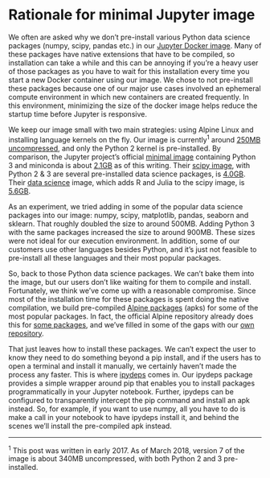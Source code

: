 # Rationale for minimal Jupyter image

We often are asked why we don’t pre-install various Python data science packages (numpy, scipy, pandas etc.) in our [Jupyter Docker image](https://github.com/nbgallery/jupyter-docker).  Many of these packages have native extensions that have to be compiled, so installation can take a while and this can be annoying if you’re a heavy user of those packages as you have to wait for this installation every time you start a new Docker container using our image.  We chose to not pre-install these packages because one of our major use cases involved an ephemeral compute environment in which new containers are created frequently.  In this environment, minimizing the size of the docker image helps reduce the startup time before Jupyter is responsive.

We keep our image small with two main strategies: using Alpine Linux and installing language kernels on the fly.  Our image is currently<sup>1</sup> around [250MB uncompressed](https://hub.docker.com/r/nbgallery/jupyter-alpine/), and only the Python 2 kernel is pre-installed.  By comparison, the Jupyter project’s official [minimal image](https://github.com/jupyter/docker-stacks/tree/master/minimal-notebook) containing Python 3 and miniconda is about [2.1GB](https://hub.docker.com/r/jupyter/minimal-notebook/) as of this writing.  Their [scipy image](https://github.com/jupyter/docker-stacks/tree/master/scipy-notebook), with Python 2 & 3 are several pre-installed data science packages, is [4.0GB](https://hub.docker.com/r/jupyter/scipy-notebook/).  Their [data science](https://github.com/jupyter/docker-stacks/tree/master/datascience-notebook) image, which adds R and Julia to the scipy image, is [5.6GB](https://hub.docker.com/r/jupyter/datascience-notebook/).

As an experiment, we tried adding in some of the popular data science packages into our image: numpy, scipy, matplotlib, pandas, seaborn and sklearn.   That roughly doubled the size to around 500MB.  Adding Python 3 with the same packages increased the size to around 900MB.  These sizes were not ideal for our execution environment.  In addition, some of our customers use other languages besides Python, and it’s just not feasible to pre-install all these languages and their most popular packages.

So, back to those Python data science packages.  We can’t bake them into the image, but our users don’t like waiting for them to compile and install.  Fortunately, we think we’ve come up with a reasonable compromise.  Since most of the installation time for these packages is spent doing the native compilation, we build pre-compiled [Alpine packages](https://pkgs.alpinelinux.org/packages) (apks) for some of the most popular packages.  In fact, the official Alpine repository already does this for [some packages](https://pkgs.alpinelinux.org/package/v3.5/community/x86_64/py-numpy), and we’ve filled in some of the gaps with our [own repository](https://github.com/nbgallery/apks).

That just leaves how to install these packages.  We can’t expect the user to know they need to do something beyond a pip install, and if the users has to open a terminal and install it manually, we certainly haven’t made the process any faster.  This is where [ipydeps](https://github.com/nbgallery/ipydeps) comes in.  Our ipydeps package provides a simple wrapper around pip that enables you to install packages programmatically in your Jupyter notebook.  Further, ipydeps can be configured to transparently intercept the pip command and install an apk instead.  So, for example, if you want to use numpy, all you have to do is make a call in your notebook to have ipydeps install it, and behind the scenes we’ll install the pre-compiled apk instead.

---

<sup>1</sup> This post was written in early 2017.  As of March 2018, version 7 of the image is about 340MB uncompressed, with both Python 2 and 3 pre-installed.
